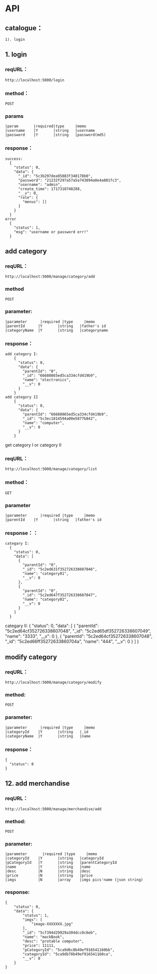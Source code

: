 # API

## catalogue：
	1). login

## 1. login

### reqURL：
	http://localhost:5000/login

### method：
	POST

### params
	|param		 |required|type     |memo
	|username    |Y       |string   |username
	|password    |Y       |string   |password(md5)

### response：
	success:
      {
        "status": 0,
        "data": {
          "_id": "5c3b297dea95883f340178b0",
          "password": "21232f297a57a5a743894a0e4a801fc3",
          "username": "admin",
          "create_time": 1717310748288,
          "__v": 0,
          "role": {
            "menus": []
          }
        }
      }
	error
	  {
        "status": 1,
        "msg": "username or password err!"
      }


##  add category
### reqURL：
    http://localhost:5000/manage/category/add

### method
    POST

### parameter:

    |parameter		|required |type     |memo
    |parentId      |Y       |string   |father's id
    |categoryName  |Y       |string   |categoryname

### response：
    add category I:
        {
          "status": 0,
          "data": {
            "parentId": "0",
            "_id": "66680865ed5ca334cfd419b9",
            "name": "electronics",
            "__v": 0
          }
        }
    add category II
        {
          "status": 0,
          "data": {
            "parentId": "66680865ed5ca334cfd419b9",
            "_id": "5c3ec1814594a00e5877b842",
            "name": "computer",
            "__v": 0
          }
        }      

get category I or category II
### reqURL：
	http://localhost:5000/manage/category/list

### method：
	GET

### parameter 
	|parameter		|required |type     |memo
	|parentId    |Y       |string   |father's id

### response：：
    categary I:
      {
        "status": 0,
        "data": [
          {
            "parentId": "0",
            "_id": "5c2ed631f352726338607046",
            "name": "category01",
            "__v": 0
          },
          {
            "parentId": "0",
            "_id": "5c2ed647f352726338607047",
            "name": "category02",
            "__v": 0
          }
        ]
      }
   categary II:
      {
        "status": 0,
        "data": [
          {
            "parentId": "5c2ed64cf352726338607048",
            "_id": "5c2ed65df352726338607049",
            "name": "3333",
            "__v": 0
          },
          {
            "parentId": "5c2ed64cf352726338607048",
            "_id": "5c2ed66ff35272633860704a",
            "name": "444",
            "__v": 0
          }
        ]
      }
  
      
## modify category
### reqURL：
    http://localhost:5000/manage/category/modify

### method:
    POST

### parameter:

    |parameter		|required |type     |memo
    |categoryId    |Y       |string   |_id
    |categoryName  |Y       |string   |name

### response：
    {
      "status": 0
    }

## 12. add merchandise
### reqURL：
    http://localhost:5000/manage/merchandise/add

### method:
    POST

### parameter:
    |parameter		 |required |type     |memo
    |categoryId    |Y       |string   |categoryId
    |pCategoryId   |Y       |string   |parentCategoryId
    |name          |Y       |string   |name
    |desc          |N       |string   |desc
    |price         |N       |string   |price
    |imgs          |N       |array    |imgs pics'name (json string)
### response:
    {
        "status": 0,
        "data": {
            "status": 1,
            "imgs": [
                "image-XXXXXXX.jpg"
            ],
            "_id": "5cf394d29929a304dcc0c6eb",
            "name": "mackBook",
            "desc": "protable computer",
            "price": 11111,
            "pCategoryId": "5ca9d6c0b49ef916541160bb",
            "categoryId": "5ca9db78b49ef916541160ca",
            "__v": 0
        }
    }

